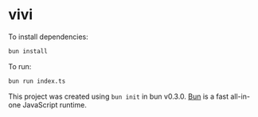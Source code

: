 # vivi

To install dependencies:

```bash
bun install
```

To run:

```bash
bun run index.ts
```

This project was created using `bun init` in bun v0.3.0. [Bun](https://bun.sh) is a fast all-in-one JavaScript runtime.
